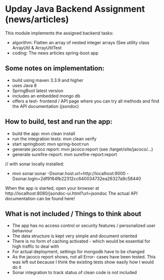 # Upday Java Backend Assignment (news/articles)

This module implements the assigned backend tasks:

* algorithm: Flatten an array of nested integer arrays (See utility class ArrayUtil & ArrayUtilTest
* coding: The news articles spring-boot app

## Some notes on implementation:

* build using maven 3.3.9 and higher
* uses Java 8
* SpringBoot latest version
* includes an embedded mongo db
* offers a test- frontend / API page where you can try all methods and find the API documentation (jsondoc)

## How to build, test and run the app:

* build the app:              mvn clean install
* run the integration tests:  mvn clean verify
* start springboot:           mvn spring-boot:run
* generate jacoco report:     mvn jacoco:report             (see /target/site/jacoco/...)
* generate surefire-report:   mvn surefire-report:report

// with sonar locally installed:
* mvn sonar:sonar -Dsonar.host.url=http://localhost:9000 -Dsonar.login=2df9164fb22312cc640034732ea26327a9c58440

When the app is started, open your browser at http://localhost:8080/jsondoc-ui.html?url=jsondoc
The actual API documentation can be found here!

## What is not included / Things to think about

* The app has no access control or security features / personalized user behaviour
* The data structure is kept very simple and document oriented
* There is no form of caching activated - which would be essential for high traffic to deal with
* For actual deployment, settings for mongodb have to be changed
* As the jacoco report shows, not all Error- cases have been tested. This was left out because I
  think the existing tests show easily how I would do it
* Sonar integration to track status of clean code is not included